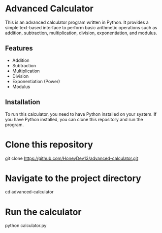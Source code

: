 # Advanced Calculator

This is an advanced calculator program written in Python. It provides a simple text-based interface to perform basic arithmetic operations such as addition, subtraction, multiplication, division, exponentiation, and modulus.

## Features

- Addition
- Subtraction
- Multiplication
- Division
- Exponentiation (Power)
- Modulus

## Installation

To run this calculator, you need to have Python installed on your system. If you have Python installed, you can clone this repository and run the program.

# Clone this repository
git clone https://github.com/HoneyDev13/advanced-calculator.git

# Navigate to the project directory
cd advanced-calculator

# Run the calculator
python calculator.py

